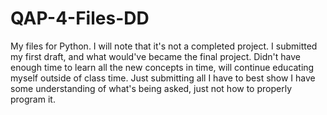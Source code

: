 # QAP-4-Files-DD
My files for Python. I will note that it's not a completed project. 
I submitted my first draft, and what would've became the final project.
Didn't have enough time to learn all the new concepts in time, will continue educating myself outside of class time.
Just submitting all I have to best show I have some understanding of what's being asked, just not how to properly program it.

